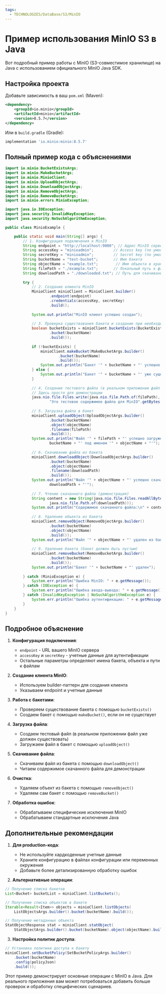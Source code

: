 ```yaml
---
tags:
  - TECHNOLOGIES/DataBase/S3/MinIO
---
```

# Пример использования MinIO S3 в Java
Вот подробный пример работы с MinIO (S3-совместимое хранилище) на Java с использованием официального MinIO Java SDK.

## Настройка проекта
Добавьте зависимость в ваш `pom.xml` (Maven):
```xml
<dependency>
    <groupId>io.minio</groupId>
    <artifactId>minio</artifactId>
    <version>8.5.7</version>
</dependency>
```

Или в `build.gradle` (Gradle):

```groovy
implementation 'io.minio:minio:8.5.7'
```
## Полный пример кода с объяснениями
```java
import io.minio.BucketExistsArgs;
import io.minio.MakeBucketArgs;
import io.minio.MinioClient;
import io.minio.UploadObjectArgs;
import io.minio.DownloadObjectArgs;
import io.minio.RemoveObjectArgs;
import io.minio.RemoveBucketArgs;
import io.minio.errors.MinioException;

import java.io.IOException;
import java.security.InvalidKeyException;
import java.security.NoSuchAlgorithmException;

public class MinioExample {

    public static void main(String[] args) {
        // 1. Конфигурация подключения к MinIO
        String endpoint = "http://localhost:9000"; // Адрес MinIO сервера
        String accessKey = "minioadmin";         // Access key (по умолчанию minioadmin)
        String secretKey = "minioadmin";         // Secret key (по умолчанию minioadmin)
        String bucketName = "test-bucket";       // Имя бакета
        String objectName = "example.txt";        // Имя объекта в хранилище
        String filePath = "./example.txt";       // Локальный путь к файлу для загрузки
        String downloadPath = "./downloaded.txt"; // Путь для скачивания файла
			
        try {
            // 2. Создание клиента MinIO
            MinioClient minioClient = MinioClient.builder()
                    .endpoint(endpoint)
                    .credentials(accessKey, secretKey)
                    .build();
					
            System.out.println("MinIO клиент успешно создан");
					
            // 3. Проверка существования бакета и создание при необходимости
            boolean bucketExists = minioClient.bucketExists(BucketExistsArgs.builder()
                    .bucket(bucketName)
                    .build());
				
            if (!bucketExists) {
                minioClient.makeBucket(MakeBucketArgs.builder()
                        .bucket(bucketName)
                        .build());
                System.out.println("Бакет '" + bucketName + "' успешно создан");
            } else {
                System.out.println("Бакет '" + bucketName + "' уже существует");
            }
				
            // 4. Создание тестового файла (в реальном приложении файл уже должен существовать)
            // Здесь просто для демонстрации
            java.nio.file.Files.write(java.nio.file.Path.of(filePath), 
                    "Это тестовое содержимое файла для MinIO".getBytes());
					
            // 5. Загрузка файла в бакет
            minioClient.uploadObject(UploadObjectArgs.builder()
                    .bucket(bucketName)
                    .object(objectName)
                    .filename(filePath)
                    .build());
            System.out.println("Файл '" + filePath + "' успешно загружен в бакет '" + 
                    bucketName + "' под именем '" + objectName + "'");
					
            // 6. Скачивание файла из бакета
            minioClient.downloadObject(DownloadObjectArgs.builder()
                    .bucket(bucketName)
                    .object(objectName)
                    .filename(downloadPath)
                    .build());
            System.out.println("Файл '" + objectName + "' успешно скачан в '" + 
                    downloadPath + "'");
					
            // 7. Чтение скачанного файла (демонстрация)
            String content = new String(java.nio.file.Files.readAllBytes(
                    java.nio.file.Path.of(downloadPath)));
            System.out.println("Содержимое скачанного файла:\n" + content);
					
            // 8. Удаление объекта из бакета
            minioClient.removeObject(RemoveObjectArgs.builder()
                    .bucket(bucketName)
                    .object(objectName)
                    .build());
            System.out.println("Файл '" + objectName + "' удален из бакета");
					
            // 9. Удаление бакета (бакет должен быть пустым)
            minioClient.removeBucket(RemoveBucketArgs.builder()
                    .bucket(bucketName)
                    .build());
            System.out.println("Бакет '" + bucketName + "' удален");
					
        } catch (MinioException e) {
            System.err.println("Ошибка MinIO: " + e.getMessage());
        } catch (IOException e) {
            System.err.println("Ошибка ввода-вывода: " + e.getMessage());
        } catch (InvalidKeyException | NoSuchAlgorithmException e) {
            System.err.println("Ошибка аутентификации: " + e.getMessage());
        }
    }
}
```

## Подробное объяснение
1. **Конфигурация подключения**:    
    - `endpoint` - URL вашего MinIO сервера        
    - `accessKey` и `secretKey` - учетные данные для аутентификации        
    - Остальные параметры определяют имена бакета, объекта и пути к файлам
        
2. **Создание клиента MinIO**:    
    - Используем builder-паттерн для создания клиента        
    - Указываем endpoint и учетные данные
        
3. **Работа с бакетами**:    
    - Проверяем существование бакета с помощью `bucketExists()`        
    - Создаем бакет с помощью `makeBucket()`, если он не существует
        
4. **Загрузка файла**:    
    - Создаем тестовый файл (в реальном приложении файл уже должен существовать)      
    - Загружаем файл в бакет с помощью `uploadObject()`
        
5. **Скачивание файла**:    
    - Скачиваем файл из бакета с помощью `downloadObject()`        
    - Читаем содержимое скачанного файла для демонстрации
        
6. **Очистка**:    
    - Удаляем объект из бакета с помощью `removeObject()`        
    - Удаляем сам бакет с помощью `removeBucket()`
        
7. **Обработка ошибок**:    
    - Обрабатываем специфические исключения MinIO        
    - Обрабатываем стандартные исключения Java        

## Дополнительные рекомендации
1. **Для production-кода**:    
    - Не используйте хардкоденные учетные данные        
    - Храните конфигурацию в файлах конфигурации или переменных окружения        
    - Добавьте более детализированную обработку ошибок
        
2. **Альтернативные операции**:
```java
// Получение списка бакетов
List<Bucket> bucketList = minioClient.listBuckets();

// Получение списка объектов в бакете
Iterable<Result<Item>> objects = minioClient.listObjects(
    ListObjectsArgs.builder().bucket(bucketName).build());

// Получение метаданных объекта
StatObjectResponse stat = minioClient.statObject(
    StatObjectArgs.builder().bucket(bucketName).object(objectName).build());
```

3. **Настройка политик доступа**:
```java
// Установка политики доступа к бакету
minioClient.setBucketPolicy(SetBucketPolicyArgs.builder()
    .bucket(bucketName)
    .config(policyJson)
    .build());
```

Этот пример демонстрирует основные операции с MinIO в Java. Для реального приложения вам может потребоваться добавить больше проверок и обработку специфических сценариев.

